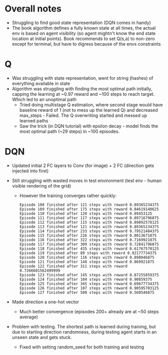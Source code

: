 # Overall notes
* Struggling to find good state representation (DQN comes in handy)
* The book algorithm defines a fully known state at all times, the actual env is based on agent visibility (so agent mightn't know the end state location at initial points). Book recommends to set Q(s,a) to non-zero except for terminal, but have to digress because of the envs constraints

# Q
* Was struggling with state representation, went for string (hashes) of everything available in state
* Algorithm was struggling with finding the most optimal path initially, capping the learning at ~0.97 reward and ~100 steps to reach target. Which led to an unoptimal path
    * Tried doing multistage Q estimation, where second stage would have baseline reward of 1 (not to mess up the learned Q) and decreased max_steps - Failed. The Q overwriting started and messed up learned paths
    * Saw the trick (in DQN tutorial) with epsilon decay - model finds the most optimal path (~29 steps) in ~100 episodes.

# DQN
* Updated initial 2 FC layers to Conv (for image) + 2 FC (direction gets injected into first)
* Still struggling with wasted moves in test environment (test env - human visible rendering of the grid)
    * However the training converges rather quickly:
        ```
        Episode 108 finished after 121 steps with reward 0.89365234375
        Episode 109 finished after 175 steps with reward 0.84619140625
        Episode 110 finished after 120 steps with reward 0.89453125
        Episode 111 finished after 117 steps with reward 0.89716796875
        Episode 112 finished after 115 steps with reward 0.89892578125
        Episode 113 finished after 121 steps with reward 0.89365234375
        Episode 114 finished after 233 steps with reward 0.79521484375
        Episode 115 finished after 226 steps with reward 0.8013671875
        Episode 116 finished after 322 steps with reward 0.7169921875
        Episode 117 finished after 309 steps with reward 0.72841796875
        Episode 118 finished after 435 steps with reward 0.61767578125
        Episode 119 finished after 89 steps with reward 0.92177734375
        Episode 120 finished after 116 steps with reward 0.898046875
        Episode 121 finished after 148 steps with reward 0.869921875
        Episode 122 finished after 311 steps with reward 0.7266601562499999
        Episode 123 finished after 145 steps with reward 0.87255859375
        Episode 124 finished after 104 steps with reward 0.90859375
        Episode 125 finished after 345 steps with reward 0.69677734375
        Episode 126 finished after 107 steps with reward 0.90595703125
        Episode 127 finished after 500 steps with reward 0.560546875
        ```
* Made direction a one-hot vector
    * Much better convergence (episodes 200+ already are at ~50 steps average)

* Problem with testing. The shortest path is learned during training, but due to starting direction randomness, during testing agent starts in an unseen state and gets stuck.
    * Fixed with setting random_seed for both training and testing
